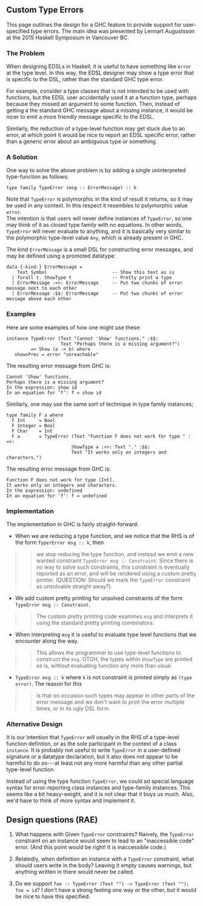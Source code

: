 ## Custom Type Errors



This page outlines the design for a GHC feature to provide support for user-specified type errors.
The main idea was presented by Lennart Augustsson at the 2015 Haskell Symposium in Vancouver BC. 


### The Problem



When designing EDSLs in Haskell, it is useful to have something like `error` at the type level.
In this way, the EDSL designer may show a type error that is specific to the DSL, rather than the standard GHC type error.



For example, consider a type classes that is not intended to be used with functions, but the EDSL user accidentally used
it at a function type, perhaps because they missed an argument to some function.  Then, instead of getting a the standard
GHC message about a missing instance, it would be nicer to emit a more friendly message specific to the EDSL.



Similarly, the reduction of a type-level function may get stuck due to an error, at which point it would be nice to
report an EDSL specific error, rather than a generic error about an ambiguous type or something.


### A Solution



One way to solve the above problem is by adding a single uninterpreted type-function as follows:


```
type family TypeError (msg :: ErrorMessage) :: k
```


Note that `TypeError` is polymorphic in the kind of result it returns, so it may be used in any context.  In this respect it resembles to polymorphic value `error`.  
The intention is that users will never define instances of `TypeError`, so one may think of it as closed type family with no equations.  In other words, `TypeError`
will never evaluate to anything, and it is basically very similar to the polymorphic type-level value `Any`, which is already present in GHC.



The kind `ErrorMessage` is a small DSL for constructing error messages, and may be defined using a promoted datatype:


```
data {-kind-} ErrorMessage =
    Text Symbol                        -- Show this text as is
  | forall t. ShowType t               -- Pretty print a type
  | ErrorMessage :<>: ErrorMessage     -- Put two chunks of error message next to each other
  | ErrorMessage :$$: ErrorMessage     -- Put two chunks of error message above each other
```

### Examples



Here are some examples of how one might use these:


```
instance TypeError (Text "Cannot 'Show' functions." :$$: 
                    Text "Perhaps there is a missing argument?")
         => Show (a -> b) where
   showsPrec = error "unreachable"
```


The resulting error message from GHC is:


```wiki
Cannot 'Show' functions.
Perhaps there is a missing argument?
In the expression: show id
In an equation for ‘f’: f = show id
```


Similarly, one may use the same sort of technique in type family instances;


```wiki
type family F a where
  F Int     = Bool
  F Integer = Bool
  F Char    = Int
  F a       = TypeError (Text "Function F does not work for type " :<>:
                        ShowType a :<>: Text "." :$$:
                        Text "It works only on integers and characters.")
```


The resulting error message from GHC is:


```wiki
Function F does not work for type [Int].
It works only on integers and characters.
In the expression: undefined
In an equation for ‘f’: f = undefined
```

### Implementation



The implementation in GHC is fairly straight-forward:


- When we are reducing a type function, and we notice that the RHS is of the form `TyperError msg :: k`, then

>
> >
> >
> > we stop reducing the type function, and instead we emit a new wanted constraint `TypeError msg :: Constraint`.
> > Since there is no way to solve such constraints, this constraint is eventually reported as an error, and will
> > be rendered using a custom pretty printer.  (QUESTION:  Should we mark the `TypeError` constraint as unsolvable straight away?).
> >
> >
>

- We add custom pretty printing for unsolved constraints of the form `TypeError msg :: Constraint`.

>
> >
> >
> > The custom pretty printing code examines `msg` and interprets it using the standard pretty printing combinators.
> >
> >
>

- When interpreting `msg` it is useful to evaluate type level functions that we encounter along the way.

>
> >
> >
> > This allows the programmer to use type-level functions to construct the `msg`.  OTOH, the types within
> > `ShowType` are printed as is, without evaluating function any more than usual.
> >
> >
>

- `TypeError msg :: k` where `k` is not constraint is printed simply as `(type error)`.  The reason for this

>
> >
> >
> > is that on occasion such types may appear in other parts of the error message and we don't want to print the
> > error multiple times, or in its ugly DSL form.
> >
> >
>


  


### Alternative Design



It is our intention that `TypeError` will usually in the RHS of a type-level function defintion,
or as the sole participant in the context of a class `instance`.   It is probably not useful to write `TypeError` in
a user-defined signature or a datatype declaration, but it also does not appear to be harmful to do so---at least
not any more harmful than any other partial type-level function.



Instead of using the type function `TypeError`, we could ad special language syntax for error-reporting class instances
and type-family instances.  This seems like a bit heavy-weight, and it is not clear that it buys us much.  Also, we'd
have to think of more syntax and implement it.


## Design questions (RAE)


1. What happens with Given `TypeError` constraints? Naively, the `TypeError` constraint on an instance would seem to lead to an "inaccessible code" error. (And this point would be right! It *is* inaccessible code.)

1. Relatedly, when definition an instance with a `TypeError` constraint, what should users write in the body? Leaving it empty causes warnings, but anything written in there would never be called.

1. Do we support `foo :: TypeError (Text "") -> TypeError (Text ""); foo = id`? I don't have a strong feeling one way or the other, but it would be nice to have this specified.


    


